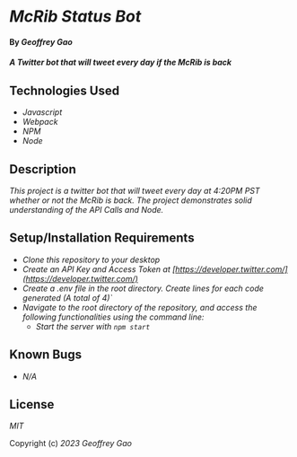 # _McRib Status Bot_

#### By _Geoffrey Gao_

#### _A Twitter bot that will tweet every day if the McRib is back_

## Technologies Used

* _Javascript_
* _Webpack_
* _NPM_
* _Node_

## Description

_This project is a twitter bot that will tweet every day at 4:20PM PST whether or not the McRib is back. The project demonstrates solid understanding of the API Calls and Node._

## Setup/Installation Requirements

* _Clone this repository to your desktop_
* _Create an API Key and Access Token at [https://developer.twitter.com/](https://developer.twitter.com/)_
* _Create a .env file in the root directory. Create lines for each code generated (A total of 4)`_
* _Navigate to the root directory of the repository, and access the following functionalities using the command line:_
   - _Start the server with `npm start`_

## Known Bugs

* _N/A_

## License

_MIT_

Copyright (c) _2023_ _Geoffrey Gao_